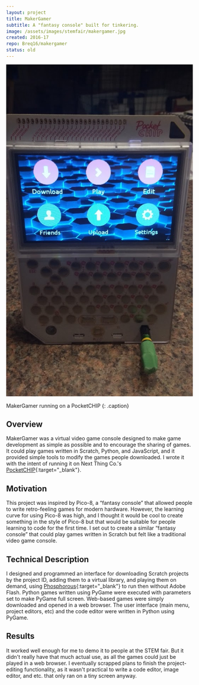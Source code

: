 ```yaml
---
layout: project
title: MakerGamer
subtitle: A "fantasy console" built for tinkering.
image: /assets/images/stemfair/makergamer.jpg
created: 2016-17
repo: Breq16/makergamer
status: old
---
```


![](/assets/images/stemfair/makergamer.jpg)

MakerGamer running on a PocketCHIP
{: .caption}

## Overview
MakerGamer was a virtual video game console designed to make game development as simple as possible and to encourage the sharing of games. It could play games written in Scratch, Python, and JavaScript, and it provided simple tools to modify the games people downloaded. I wrote it with the intent of running it on Next Thing Co.'s [PocketCHIP](https://www.theverge.com/circuitbreaker/2016/7/19/12227806/pocketchip-review-portable-linux-computer){:target="_blank"}.

## Motivation
This project was inspired by Pico-8, a “fantasy console” that allowed people to write retro-feeling games for modern hardware. However, the learning curve for using Pico-8 was high, and I thought it would be cool to create something in the style of Pico-8 but that would be suitable for people learning to code for the first time. I set out to create a similar “fantasy console” that could play games written in Scratch but felt like a traditional video game console.

## Technical Description
I designed and programmed an interface for downloading Scratch projects by the project ID, adding them to a virtual library, and playing them on demand, using [Phosphorous](https://phosphorus.github.io/){:target="_blank"} to run then without Adobe Flash. Python games written using PyGame were executed with parameters set to make PyGame full screen. Web-based games were simply downloaded and opened in a web browser. The user interface (main menu, project editors, etc) and the code editor were written in Python using PyGame.

## Results

It worked well enough for me to demo it to people at the STEM fair. But it didn't really have that much actual use, as all the games could just be played in a web browser. I eventually scrapped plans to finish the project-editing functionality, as it wasn't practical to write a code editor, image editor, and etc. that only ran on a tiny screen anyway.
